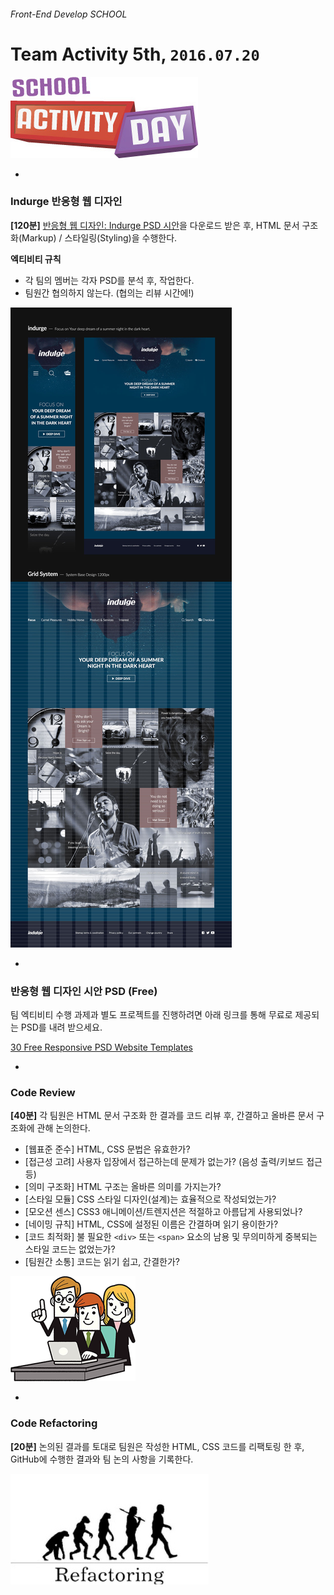 ###### Front-End Develop SCHOOL

# Team Activity 5th, `2016.07.20`

![school_activity_day](../Lecture/Assets/school_activity_day.jpg)

-

### Indurge 반응형 웹 디자인

**[120분]** [반응형 웹 디자인: Indurge PSD 시안](https://drive.google.com/file/d/0B_nI53HQaYcNQlBjZ3dpdG9hQlk/view?usp=sharing)을 다운로드 받은 후, HTML 문서 구조화(Markup) / 스타일링(Styling)을 수행한다.

**엑티비티 규칙**

- 각 팀의 멤버는 각자 PSD를 분석 후, 작업한다.
- 팀원간 협의하지 않는다. (협의는 리뷰 시간에!)

![](../Lecture/Assets/RWD-Indurge.jpg)

-

### 반응형 웹 디자인 시안 PSD (Free)

팀 엑티비티 수행 과제과 별도 프로젝트를 진행하려면 아래 링크를 통해 무료로 제공되는 PSD를 내려 받으세요.

[30 Free Responsive PSD Website Templates](http://pixel2pixeldesign.com/30-free-responsive-psd-website-templates/)

-

### Code Review

**[40분]** 각 팀원은 HTML 문서 구조화 한 결과를 코드 리뷰 후, 간결하고 올바른 문서 구조화에 관해 논의한다.

- [웹표준 준수] HTML, CSS 문법은 유효한가?
- [접근성 고려] 사용자 입장에서 접근하는데 문제가 없는가? (음성 출력/키보드 접근 등)
- [의미 구조화] HTML 구조는 올바른 의미를 가지는가?
- [스타일 모듈] CSS 스타일 디자인(설계)는 효율적으로 작성되었는가?
- [모오션 센스] CSS3 애니메이션/트렌지션은 적절하고 아름답게 사용되었나?
- [네이밍 규칙] HTML, CSS에 설정된 이름은 간결하며 읽기 용이한가?
- [코드 최적화] 불 필요한 `<div>` 또는 `<span>` 요소의 남용 및 무의미하게 중복되는 스타일 코드는 없었는가?
- [팀원간 소통] 코드는 읽기 쉽고, 간결한가?

![over-the-shoulder-code-review](../Lecture/Assets/over-the-shoulder-code-review.png)

-

### Code Refactoring

**[20분]** 논의된 결과를 토대로 팀원은 작성한 HTML, CSS 코드를 리팩토링 한 후, GitHub에 수행한 결과와 팀 논의 사항을 기록한다.

![refactoring](../Lecture/Assets/refactoring.jpg)